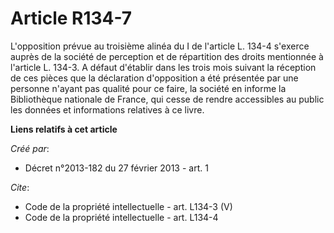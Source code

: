 # Article R134-7

L'opposition prévue au troisième alinéa du I de l'article L. 134-4 s'exerce auprès de la société de perception et de
répartition des droits mentionnée à l'article L. 134-3. A défaut d'établir dans les trois mois suivant la réception de ces
pièces que la déclaration d'opposition a été présentée par une personne n'ayant pas qualité pour ce faire, la société en
informe la Bibliothèque nationale de France, qui cesse de rendre accessibles au public les données et informations relatives
à ce livre.

**Liens relatifs à cet article**

_Créé par_:

  - Décret n°2013-182 du 27 février 2013 - art. 1

_Cite_:

  - Code de la propriété intellectuelle - art. L134-3 (V)
  - Code de la propriété intellectuelle - art. L134-4
